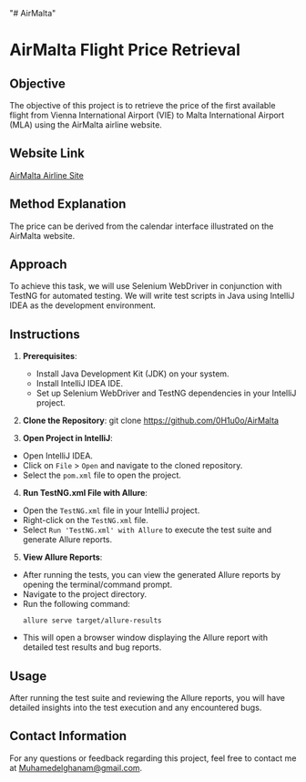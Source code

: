 "# AirMalta" 
# AirMalta Flight Price Retrieval

## Objective
The objective of this project is to retrieve the price of the first available flight from Vienna International Airport (VIE) to Malta International Airport (MLA) using the AirMalta airline website.

## Website Link
[AirMalta Airline Site](https://airmalta.com/)

## Method Explanation
The price can be derived from the calendar interface illustrated on the AirMalta website.

## Approach
To achieve this task, we will use Selenium WebDriver in conjunction with TestNG for automated testing. We will write test scripts in Java using IntelliJ IDEA as the development environment.

## Instructions
1. **Prerequisites**:
   - Install Java Development Kit (JDK) on your system.
   - Install IntelliJ IDEA IDE.
   - Set up Selenium WebDriver and TestNG dependencies in your IntelliJ project.

2. **Clone the Repository**:
git clone https://github.com/0H1u0o/AirMalta

3. **Open Project in IntelliJ**:
- Open IntelliJ IDEA.
- Click on `File` > `Open` and navigate to the cloned repository.
- Select the `pom.xml` file to open the project.

4. **Run TestNG.xml File with Allure**:
- Open the `TestNG.xml` file in your IntelliJ project.
- Right-click on the `TestNG.xml` file.
- Select `Run 'TestNG.xml' with Allure` to execute the test suite and generate Allure reports.

5. **View Allure Reports**:
- After running the tests, you can view the generated Allure reports by opening the terminal/command prompt.
- Navigate to the project directory.
- Run the following command:
  ```
  allure serve target/allure-results
  ```
- This will open a browser window displaying the Allure report with detailed test results and bug reports.

## Usage
After running the test suite and reviewing the Allure reports, you will have detailed insights into the test execution and any encountered bugs.


## Contact Information
For any questions or feedback regarding this project, feel free to contact me at Muhamedelghanam@gmail.com.


